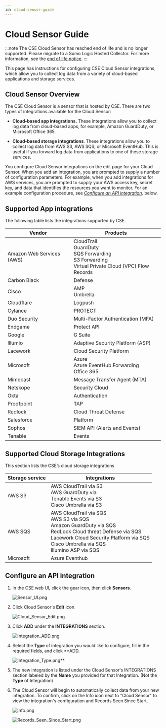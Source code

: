 ```yaml
---
id: cloud-sensor-guide
---
```


# Cloud Sensor Guide

:::note
The CSE Cloud Sensor has reached end of life and is no longer supported. Please migrate to a Sumo Logic Hosted Collector. For more information,
see the [end of life notice](https://app.getbeamer.com/cloudsiementerprise/en/end-of-life-notice-_-cloud-siem-enterprise-sensors).
:::

This page has instructions for configuring CSE Cloud Sensor integrations, which allow you to collect log data from a variety of cloud-based applications and storage services.

## Cloud Sensor Overview

The CSE Cloud Sensor is a sensor that is hosted by CSE. There are two types of integrations available for the Cloud Sensor:

* **Cloud-based app integrations.** These integrations allow you to collect log data from cloud-based apps, for example, Amazon GuardDuty, or Microsoft Office 365. 

* **Cloud-based storage integrations**. These integrations allow you to collect log data from AWS S3, AWS SQS, or Microsoft EventHub. This is useful if you forward log data from applications to one of these storage services. 

You configure Cloud Sensor integrations on the edit page for your Cloud Sensor. When you add an integration, you are prompted to supply a number of configuration parameters. For example, when you add integrations for AWS services, you are prompted to supply your AWS access key, secret key, and data that identifies the resources you want to monitor. For an example configuration procedure, see *[Configure an API integration](./15_Cloud_Sensor_Guide.md "Cloud Sensor Guide"),* below.

## Supported App integrations

The following table lists the integrations supported by CSE. 

| Vendor | Products |
|--|--|
| Amazon Web Services (AWS) | CloudTrail<br/>GuardDuty<br/>SQS Forwarding<br/>S3 Forwarding<br/>Virtual Private Cloud (VPC) Flow Records<br/> |
| Carbon Black | Defense |
| Cisco	| AMP<br/>Umbrella |
| Cloudflare | Logpush |
| Cylance | PROTECT |
| Duo Security | Multi-Factor Authentication (MFA) |
| Endgame | Protect API |
| Google | G Suite |
| Illumio | Adaptive Security Platform (ASP) |
| Lacework | Cloud Security Platform |
| Microsoft | Azure<br/>Azure EventHub Forwarding<br/>Office 365 |
| Mimecast | Message Transfer Agent (MTA) |
| Netskope | Security Cloud |
| Okta | Authentication |
| Proofpoint | TAP |
| Redlock | Cloud Threat Defense |
| Salesforce | Platform |
| Sophos | SIEM API (Alerts and Events) |
| Tenable | Events |

## Supported Cloud Storage Integrations

This section lists the CSE’s cloud storage integrations.

| Storage service | Integrations |
|--|--|
| AWS S3 | AWS CloudTrail via S3<br/>AWS GuardDuty via<br/>Tenable Events via S3<br/>Cisco Umbrella via S3 |
| AWS SQS | AWS CloudTrail via SQS<br/>AWS S3 via SQS<br/>Amazon GuardDuty via SQS<br/>RedLock Cloud threat Defense via SQS<br/>Lacework Cloud Security Platform via SQS<br/>Cisco Umbrella via SQS<br/>Illumino ASP via SQS |
| Microsoft	| Azure Eventhub |

## Configure an API integration 

1. In the CSE web UI, click the gear icon, then click **Sensors**.   

    ![Sensor_UI.png](/img/cloud-siem-enterprise/Sensor_UI.png)
1. Click Cloud Sensor's **Edit** icon.   

    ![Cloud_Sensor_Edit.png](/img/cloud-siem-enterprise/Cloud_Sensor_Edit.png)
1. Click **ADD** under the **INTEGRATIONS** section.   

    ![Integration_ADD.png](/img/cloud-siem-enterprise/Integration_ADD.png)
1. Select the **Type** of integration you would like to configure, fill in the required fields, and click **ADD.   

    ![Integration_Type.png](/img/cloud-siem-enterprise/Integration_Type.png)**
1. The new integration is listed under the Cloud Sensor's INTEGRATIONS section labeled by the **Name** you provided for that Integration. (Not the **Type** of Integration)
1. The Cloud Sensor will begin to automatically collect data from your new integration. To confirm, click on the Info icon next to "Cloud Sensor" to view the integration's configuration and Records Seen Since Start.   

    ![info.png](/img/cloud-siem-enterprise/info.png)   

    ![Records_Seen_Since_Start.png](/img/cloud-siem-enterprise/Records_Seen_Since_Start.png)
